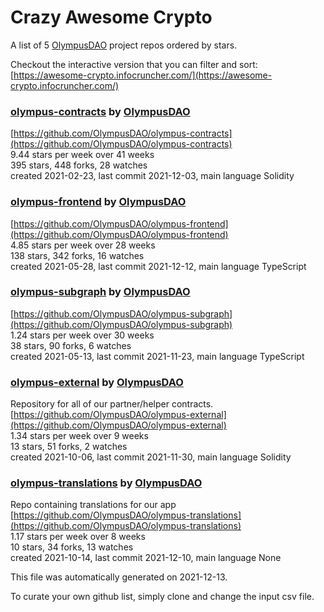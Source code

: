 # Crazy Awesome Crypto
A list of 5 [OlympusDAO](https://github.com/OlympusDAO) project repos ordered by stars.  

Checkout the interactive version that you can filter and sort: 
[https://awesome-crypto.infocruncher.com/](https://awesome-crypto.infocruncher.com/)  


### [olympus-contracts](https://github.com/OlympusDAO/olympus-contracts) by [OlympusDAO](https://github.com/OlympusDAO)  
  
[https://github.com/OlympusDAO/olympus-contracts](https://github.com/OlympusDAO/olympus-contracts)  
9.44 stars per week over 41 weeks  
395 stars, 448 forks, 28 watches  
created 2021-02-23, last commit 2021-12-03, main language Solidity  


### [olympus-frontend](https://github.com/OlympusDAO/olympus-frontend) by [OlympusDAO](https://github.com/OlympusDAO)  
  
[https://github.com/OlympusDAO/olympus-frontend](https://github.com/OlympusDAO/olympus-frontend)  
4.85 stars per week over 28 weeks  
138 stars, 342 forks, 16 watches  
created 2021-05-28, last commit 2021-12-12, main language TypeScript  


### [olympus-subgraph](https://github.com/OlympusDAO/olympus-subgraph) by [OlympusDAO](https://github.com/OlympusDAO)  
  
[https://github.com/OlympusDAO/olympus-subgraph](https://github.com/OlympusDAO/olympus-subgraph)  
1.24 stars per week over 30 weeks  
38 stars, 90 forks, 6 watches  
created 2021-05-13, last commit 2021-11-23, main language TypeScript  


### [olympus-external](https://github.com/OlympusDAO/olympus-external) by [OlympusDAO](https://github.com/OlympusDAO)  
Repository for all of our partner/helper contracts.   
[https://github.com/OlympusDAO/olympus-external](https://github.com/OlympusDAO/olympus-external)  
1.34 stars per week over 9 weeks  
13 stars, 51 forks, 2 watches  
created 2021-10-06, last commit 2021-11-30, main language Solidity  


### [olympus-translations](https://github.com/OlympusDAO/olympus-translations) by [OlympusDAO](https://github.com/OlympusDAO)  
Repo containing translations for our app  
[https://github.com/OlympusDAO/olympus-translations](https://github.com/OlympusDAO/olympus-translations)  
1.17 stars per week over 8 weeks  
10 stars, 34 forks, 13 watches  
created 2021-10-14, last commit 2021-12-10, main language None  


This file was automatically generated on 2021-12-13.  

To curate your own github list, simply clone and change the input csv file.  